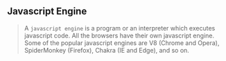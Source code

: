 ## Javascript Engine
> A ```javascript engine``` is a program or an interpreter which executes javascript code. All the browsers have their own javascript engine. Some of the popular javascript engines are V8 (Chrome and Opera), SpiderMonkey (Firefox), Chakra (IE and Edge), and so on.

